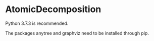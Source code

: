 # AtomicDecomposition

Python 3.7.3 is recommended.

The packages anytree and graphviz need to be installed through pip.
